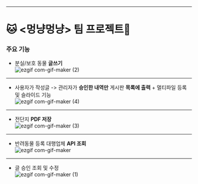 * * *
# :cat: <멍냥멍냥> 팀 프로젝트:dog:


### 주요 기능

  * 분실/보호 동물 **글쓰기**  
![ezgif com-gif-maker (2)](https://user-images.githubusercontent.com/78784000/115052592-1594bc80-9f19-11eb-94db-32edf2bc92d3.gif)   
* * *
  * 사용자가 작성글 -> 관리자가 **승인한 내역만** 게시판 **목록에 출력**  + 멀티파일 등록 및 슬라이드 기능   
 ![ezgif com-gif-maker (4)](https://user-images.githubusercontent.com/78784000/115052604-17f71680-9f19-11eb-9153-d0329bfc5d73.gif)   
 * * *
  * 전단지 **PDF 저장**   
  ![ezgif com-gif-maker (3)](https://user-images.githubusercontent.com/78784000/115052599-16c5e980-9f19-11eb-8353-05c17e17f26c.gif)   
  * * *
  * 반려동물 등록 대행업체 **API 조회**    
  ![ezgif com-gif-maker](https://user-images.githubusercontent.com/78784000/115050965-44119800-9f17-11eb-95f7-3a284482b66b.gif)    
  * * *
  * 글 승인 조회 및 수정   
![ezgif com-gif-maker (1)](https://user-images.githubusercontent.com/78784000/115053112-ba16fe80-9f19-11eb-8a56-fdd207c1692a.gif)   
